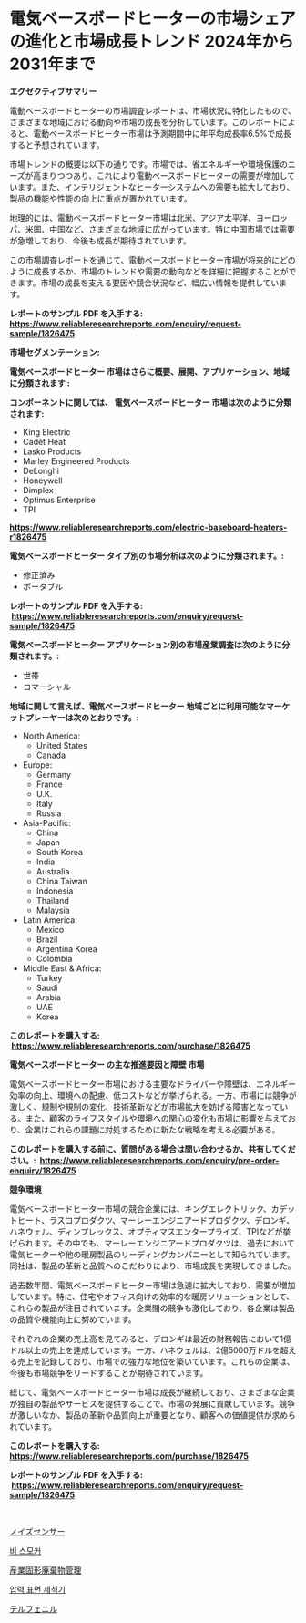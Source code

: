 <p><h1>電気ベースボードヒーターの市場シェアの進化と市場成長トレンド 2024年から2031年まで</h1></p><p><strong>エグゼクティブサマリー</strong></p>
<p><p>電動ベースボードヒーターの市場調査レポートは、市場状況に特化したもので、さまざまな地域における動向や市場の成長を分析しています。このレポートによると、電動ベースボードヒーター市場は予測期間中に年平均成長率6.5%で成長すると予想されています。</p><p>市場トレンドの概要は以下の通りです。市場では、省エネルギーや環境保護のニーズが高まりつつあり、これにより電動ベースボードヒーターの需要が増加しています。また、インテリジェントなヒーターシステムへの需要も拡大しており、製品の機能や性能の向上に重点が置かれています。</p><p>地理的には、電動ベースボードヒーター市場は北米、アジア太平洋、ヨーロッパ、米国、中国など、さまざまな地域に広がっています。特に中国市場では需要が急増しており、今後も成長が期待されています。</p><p>この市場調査レポートを通じて、電動ベースボードヒーター市場が将来的にどのように成長するか、市場のトレンドや需要の動向などを詳細に把握することができます。市場の成長を支える要因や競合状況など、幅広い情報を提供しています。</p></p>
<p><strong>レポートのサンプル PDF を入手する: <a href="https://www.reliableresearchreports.com/enquiry/request-sample/1826475">https://www.reliableresearchreports.com/enquiry/request-sample/1826475</a></strong></p>
<p><strong>市場セグメンテーション:</strong></p>
<p><strong> 電気ベースボードヒーター 市場はさらに概要、展開、アプリケーション、地域に分類されます :</strong></p>
<p><strong>コンポーネントに関しては、 電気ベースボードヒーター 市場は次のように分類されます: &nbsp;</strong></p>
<p><ul><li>King Electric</li><li>Cadet Heat</li><li>Lasko Products</li><li>Marley Engineered Products</li><li>DeLonghi</li><li>Honeywell</li><li>Dimplex</li><li>Optimus Enterprise</li><li>TPI</li></ul></p>
<p><strong><a href="https://www.reliableresearchreports.com/electric-baseboard-heaters-r1826475">https://www.reliableresearchreports.com/electric-baseboard-heaters-r1826475</a></strong></p>
<p><strong> 電気ベースボードヒーター タイプ別の市場分析は次のように分類されます。:</strong></p>
<p><ul><li>修正済み</li><li>ポータブル</li></ul></p>
<p><strong>レポートのサンプル PDF を入手する: &nbsp;<a href="https://www.reliableresearchreports.com/enquiry/request-sample/1826475">https://www.reliableresearchreports.com/enquiry/request-sample/1826475</a></strong></p>
<p><strong> 電気ベースボードヒーター アプリケーション別の市場産業調査は次のように分類されます。:</strong></p>
<p><ul><li>世帯</li><li>コマーシャル</li></ul></p>
<p><strong>地域に関して言えば、電気ベースボードヒーター 地域ごとに利用可能なマーケットプレーヤーは次のとおりです。:</strong></p>
<p><ul>
    <li>
        North America:
        <ul>
            <li>United States</li>
            <li>Canada</li>
        </ul>
    </li>
    <li>
        Europe:
        <ul>
            <li>Germany</li>
            <li>France</li>
            <li>U.K.</li>
            <li>Italy</li>
            <li>Russia</li>
        </ul>
    </li>
    <li>
        Asia-Pacific:
        <ul>
            <li>China</li>
            <li>Japan</li>
            <li>South Korea</li>
            <li>India</li>
            <li>Australia</li>
            <li>China Taiwan</li>
            <li>Indonesia</li>
            <li>Thailand</li>
            <li>Malaysia</li>
        </ul>
    </li>
    <li>
        Latin America:
        <ul>
            <li>Mexico</li>
            <li>Brazil</li>
            <li>Argentina Korea</li>
            <li>Colombia</li>
        </ul>
    </li>
    <li>
        Middle East & Africa:
        <ul>
            <li>Turkey</li>
            <li>Saudi</li>
            <li>Arabia</li>
            <li>UAE</li>
            <li>Korea</li>
        </ul>
    </li>
    </ul></p>
<p><strong>このレポートを購入する: &nbsp;<a href="https://www.reliableresearchreports.com/purchase/1826475">https://www.reliableresearchreports.com/purchase/1826475</a></strong></p>
<p><strong>電気ベースボードヒーター の主な推進要因と障壁 市場</strong></p>
<p><p>電気ベースボードヒーター市場における主要なドライバーや障壁は、エネルギー効率の向上、環境への配慮、低コストなどが挙げられる。一方、市場には競争が激しく、規制や規制の変化、技術革新などが市場拡大を妨げる障害となっている。また、顧客のライフスタイルや環境への関心の変化も市場に影響を与えており、企業はこれらの課題に対処するために新たな戦略を考える必要がある。</p></p>
<p><strong>このレポートを購入する前に、質問がある場合は問い合わせるか、共有してください。:&nbsp; <a href="https://www.reliableresearchreports.com/enquiry/pre-order-enquiry/1826475">https://www.reliableresearchreports.com/enquiry/pre-order-enquiry/1826475</a></strong></p>
<p><strong>競争環境</strong></p>
<p><p>電気ベースボードヒーター市場の競合企業には、キングエレクトリック、カデットヒート、ラスコプロダクツ、マーレーエンジニアードプロダクツ、デロンギ、ハネウェル、ディンプレックス、オプティマスエンタープライズ、TPIなどが挙げられます。その中でも、マーレーエンジニアードプロダクツは、過去において電気ヒーターや他の暖房製品のリーディングカンパニーとして知られています。同社は、製品の革新と品質へのこだわりにより、市場成長を実現してきました。</p><p>過去数年間、電気ベースボードヒーター市場は急速に拡大しており、需要が増加しています。特に、住宅やオフィス向けの効率的な暖房ソリューションとして、これらの製品が注目されています。企業間の競争も激化しており、各企業は製品の品質や機能向上に努めています。</p><p>それぞれの企業の売上高を見てみると、デロンギは最近の財務報告において1億ドル以上の売上を達成しています。一方、ハネウェルは、2億5000万ドルを超える売上を記録しており、市場での強力な地位を築いています。これらの企業は、今後も市場競争をリードすることが期待されています。</p><p>総じて、電気ベースボードヒーター市場は成長が継続しており、さまざまな企業が独自の製品やサービスを提供することで、市場の発展に貢献しています。競争が激しいなか、製品の革新や品質向上が重要となり、顧客への価値提供が求められています。</p></p>
<p><strong>このレポートを購入する: &nbsp; <a href="https://www.reliableresearchreports.com/purchase/1826475">https://www.reliableresearchreports.com/purchase/1826475</a></strong></p>
<p><strong>レポートのサンプル PDF を入手する: &nbsp;<a href="https://www.reliableresearchreports.com/enquiry/request-sample/1826475">https://www.reliableresearchreports.com/enquiry/request-sample/1826475</a></strong><strong></strong></p>
<p>&nbsp;</p>
<p><p><a href="https://medium.com/@jordanilliamson678678/%E3%83%8E%E3%82%A4%E3%82%BA%E3%82%BB%E3%83%B3%E3%82%B5%E3%83%BC%E5%B8%82%E5%A0%B4%E8%A6%8F%E6%A8%A1-cagr-%E3%83%88%E3%83%AC%E3%83%B3%E3%83%892024%E5%B9%B4%E3%81%8B%E3%82%892030%E5%B9%B4-e252a4618d4d">ノイズセンサー</a></p><p><a href="https://medium.com/@chickenlegs8687/%EB%B2%8C%ED%86%B5%EC%97%B0%EA%B8%B0%EA%B8%B0-%EC%8B%9C%EC%9E%A5-%EA%B7%9C%EB%AA%A8-cagr-%ED%8A%B8%EB%A0%8C%EB%93%9C-2024-2030-d2e386b237c4">비 스모커</a></p><p><a href="https://medium.com/@billyarton5656871/%E7%94%A3%E6%A5%AD%E5%9B%BA%E5%BD%A2%E5%BB%83%E6%A3%84%E7%89%A9%E7%AE%A1%E7%90%86%E5%B8%82%E5%A0%B4%E8%A6%8F%E6%A8%A1-%E5%B8%82%E5%A0%B4%E5%B1%95%E6%9C%9B%E3%81%A8%E5%B8%82%E5%A0%B4%E4%BA%88%E6%B8%AC-2024%E5%B9%B4%E3%81%8B%E3%82%892031%E5%B9%B4-033e36f5b904">産業固形廃棄物管理</a></p><p><a href="https://medium.com/@kellyclarkson42/%EC%95%95%EB%A0%A5-%ED%91%9C%EB%A9%B4-%EC%84%B8%EC%B2%99%EA%B8%B0-%EC%8B%9C%EC%9E%A5-%EC%A0%84%EB%A7%9D-%EC%82%B0%EC%97%85-%EA%B0%9C%EC%9A%94-%EB%B0%8F-%EC%98%88%EC%B8%A1-2024%EB%85%84%EB%B6%80%ED%84%B0-2031%EB%85%84%EA%B9%8C%EC%A7%80-5fafe843549c">압력 표면 세척기</a></p><p><a href="https://github.com/Sophiaard2003/Market-Research-Report-List-1/blob/main/368795032061.md">テルフェニル</a></p></p>